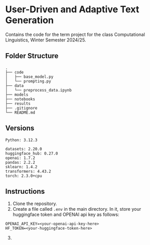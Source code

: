# User-Driven and Adaptive Text Generation
Contains the code for the term project for the class Computational Linguistics, Winter Semester 2024/25.

## Folder Structure
```
.
├── code
│   ├── base_model.py
│   └── prompting.py
├── data
│   └── preprocess_data.ipynb
├── models
├── notebooks
├── results
├── .gitignore
└── README.md
```

## Versions
```
Python: 3.12.3

datasets: 2.20.0
huggingface_hub: 0.27.0
openai: 1.7.2
pandas: 2.2.2
sklearn: 1.4.2
transformers: 4.43.2
torch: 2.3.0+cpu
```


## Instructions
1. Clone the repository.
2. Create a file called <code>.env</code> in the main directory. In it, store your huggingface token and OPENAI api key as follows:
   
```
OPENAI_API_KEY=<your-openai-api-key-here>
HF_TOKEN=<your-huggingface-token-here>
```
3. 

